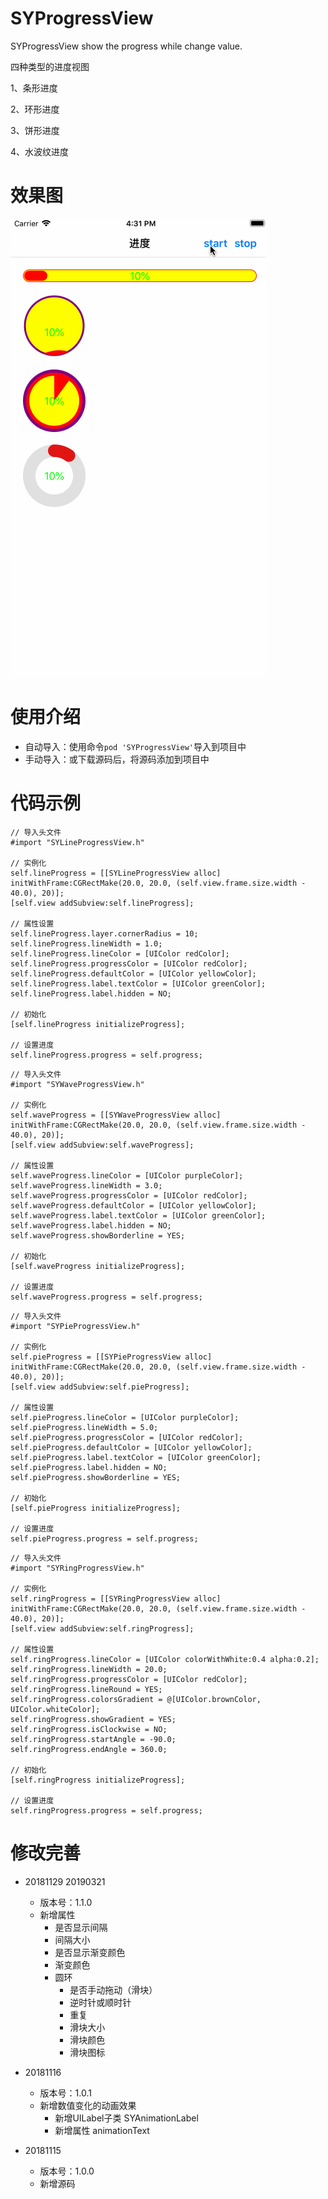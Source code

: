 # SYProgressView
SYProgressView show the progress while change value.

四种类型的进度视图

1、条形进度

2、环形进度

3、饼形进度

4、水波纹进度

# 效果图

![SYProgressView.gif](./SYProgressView.gif)


# 使用介绍
* 自动导入：使用命令`pod 'SYProgressView'`导入到项目中
* 手动导入：或下载源码后，将源码添加到项目中

# 代码示例

```
// 导入头文件
#import "SYLineProgressView.h"

// 实例化
self.lineProgress = [[SYLineProgressView alloc] initWithFrame:CGRectMake(20.0, 20.0, (self.view.frame.size.width - 40.0), 20)];
[self.view addSubview:self.lineProgress];

// 属性设置
self.lineProgress.layer.cornerRadius = 10;
self.lineProgress.lineWidth = 1.0;
self.lineProgress.lineColor = [UIColor redColor];
self.lineProgress.progressColor = [UIColor redColor];
self.lineProgress.defaultColor = [UIColor yellowColor];
self.lineProgress.label.textColor = [UIColor greenColor];
self.lineProgress.label.hidden = NO;

// 初始化
[self.lineProgress initializeProgress];

// 设置进度
self.lineProgress.progress = self.progress;
```

```
// 导入头文件
#import "SYWaveProgressView.h"

// 实例化
self.waveProgress = [[SYWaveProgressView alloc] initWithFrame:CGRectMake(20.0, 20.0, (self.view.frame.size.width - 40.0), 20)];
[self.view addSubview:self.waveProgress];

// 属性设置
self.waveProgress.lineColor = [UIColor purpleColor];
self.waveProgress.lineWidth = 3.0;
self.waveProgress.progressColor = [UIColor redColor];
self.waveProgress.defaultColor = [UIColor yellowColor];
self.waveProgress.label.textColor = [UIColor greenColor];
self.waveProgress.label.hidden = NO;
self.waveProgress.showBorderline = YES;

// 初始化
[self.waveProgress initializeProgress];

// 设置进度
self.waveProgress.progress = self.progress;
```

```
// 导入头文件
#import "SYPieProgressView.h"

// 实例化
self.pieProgress = [[SYPieProgressView alloc] initWithFrame:CGRectMake(20.0, 20.0, (self.view.frame.size.width - 40.0), 20)];
[self.view addSubview:self.pieProgress];

// 属性设置
self.pieProgress.lineColor = [UIColor purpleColor];
self.pieProgress.lineWidth = 5.0;
self.pieProgress.progressColor = [UIColor redColor];
self.pieProgress.defaultColor = [UIColor yellowColor];
self.pieProgress.label.textColor = [UIColor greenColor];
self.pieProgress.label.hidden = NO;
self.pieProgress.showBorderline = YES;

// 初始化
[self.pieProgress initializeProgress];

// 设置进度
self.pieProgress.progress = self.progress;
```

```
// 导入头文件
#import "SYRingProgressView.h"

// 实例化
self.ringProgress = [[SYRingProgressView alloc] initWithFrame:CGRectMake(20.0, 20.0, (self.view.frame.size.width - 40.0), 20)];
[self.view addSubview:self.ringProgress];

// 属性设置
self.ringProgress.lineColor = [UIColor colorWithWhite:0.4 alpha:0.2];
self.ringProgress.lineWidth = 20.0;
self.ringProgress.progressColor = [UIColor redColor];
self.ringProgress.lineRound = YES;
self.ringProgress.colorsGradient = @[UIColor.brownColor, UIColor.whiteColor];
self.ringProgress.showGradient = YES;
self.ringProgress.isClockwise = NO;
self.ringProgress.startAngle = -90.0;
self.ringProgress.endAngle = 360.0;

// 初始化
[self.ringProgress initializeProgress];

// 设置进度
self.ringProgress.progress = self.progress;
```


# 修改完善
* 20181129 20190321
  * 版本号：1.1.0
  * 新增属性
    * 是否显示间隔
    * 间隔大小
    * 是否显示渐变颜色
    * 渐变颜色
    * 圆环
      * 是否手动拖动（滑块）
      * 逆时针或顺时针
      * 重复
      * 滑块大小
      * 滑块颜色
      * 滑块图标

* 20181116
  * 版本号：1.0.1
  * 新增数值变化的动画效果
    * 新增UILabel子类 SYAnimationLabel
    * 新增属性 animationText

* 20181115
  * 版本号：1.0.0
  * 新增源码

